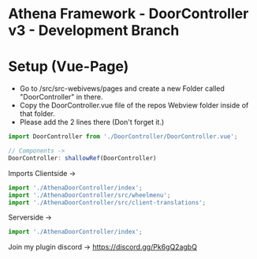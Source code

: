# Athena Framework - DoorController v3 - Development Branch

# Setup (Vue-Page)
- Go to /src/src-webivews/pages and create a new Folder called "DoorController" in there.
- Copy the DoorController.vue file of the repos Webview folder inside of that folder.
- Please add the 2 lines there (Don't forget it.)
```typescript
import DoorController from './DoorController/DoorController.vue';

// Components ->    
DoorController: shallowRef(DoorController)
```
Imports Clientside ->
```typescript
import './AthenaDoorController/index';
import './AthenaDoorController/src/wheelmenu';
import './AthenaDoorController/src/client-translations';
```

Serverside -> 
```typescript
import './AthenaDoorController/index';
```

Join my plugin discord -> https://discord.gg/Pk6gQ2agbQ
